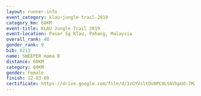 ```yaml
---
layout: runner-info 
event_category: klau-jungle-trail-2019 
category_km: 60KM 
event-title: KLAU Jungle Trail 2019 
event-location: Pasar Sg Klau, Pahang, Malaysia 
overall_rank: 40
gender_rank: 9
bib: 6213
name: SWEEPER mama B
distance: 60KM
category: 60KM
gender: Female
finish: 12-03-00
certificate: https-//drive.google.com/file/d/1zGYVsltDu0PC0LS6VhpUd-7MZ3WzU-iI/view?usp=sharing
---
```

